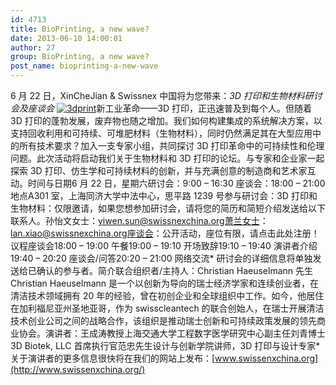 ```yaml
---
id: 4713
title: BioPrinting, a new wave?
date: 2013-06-10 14:00:01
author: 27
group: BioPrinting, a new wave?
post_name: bioprinting-a-new-wave
---
```


6 月 22 日，XinCheJian & Swissnex 中国将为您带来：_3D 打印和生物材料研讨会及座谈会_ [![3dprint](http://xinchejian.com/wp-content/uploads/2013/06/3dprint-600x304.jpg)](http://139.162.84.35/wp-content/uploads/2013/06/3dprint.jpg)新工业革命——3D 打印，正迅速普及到每个人。但随着 3D 打印的蓬勃发展，废弃物也随之增加。我们如何构建集成的系统解决方案，以支持回收利用和可持续、可堆肥材料（生物材料），同时仍然满足其在大型应用中的所有技术要求？加入一支专家小组，共同探讨 3D 打印革命中的可持续性和伦理问题。此次活动将启动我们关于生物材料和 3D 打印的论坛。与专家和企业家一起探索 3D 打印、仿生学和可持续材料的创新，并与充满创意的制造商和艺术家互动。时间与日期6 月 22 日，星期六研讨会：9:00 – 16:30 座谈会：18:00 – 21:00地点A301 室，上海同济大学中法中心，思平路 1239 号参与研讨会：3D 打印和生物材料：仅限邀请，如果您想参加研讨会，请将您的简历和简短介绍发送给以下联系人。孙怡文女士：yiwen.sun@swissnexchina.org萧兰女士：lan.xiao@swissnexchina.org座谈会：公开活动，座位有限，请点击此处注册！议程座谈会18:00 – 19:00 午餐19:00 – 19:10 开场致辞19:10 – 19:40 演讲者介绍19:40 – 20:20 座谈会/问答20:20 – 21:00 网络交流* 研讨会的详细信息将单独发送给已确认的参与者。简介联合组织者/主持人：Christian Haeuselmann 先生Christian Haeuselmann 是一个以创新为导向的瑞士经济学家和连续创业者，在清洁技术领域拥有 20 年的经验，曾在初创企业和全球组织中工作。如今，他居住在加利福尼亚州圣地亚哥，作为 swisscleantech 的联合创始人，在瑞士开展清洁技术创业公司之间的战略合作，该组织是推动瑞士创新和可持续政策发展的领先商业协会。演讲者：王成涛教授上海交通大学工程数字医学研究中心副主任刘青博士3D Biotek, LLC 首席执行官范忠先生设计与创新学院讲师，3D 打印与设计专家* 关于演讲者的更多信息很快将在我们的网站上发布：[www.swissenxchina.org](http://www.swissenxchina.org/)